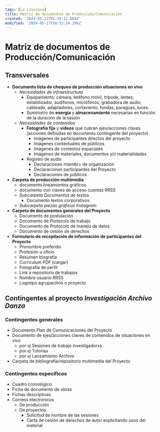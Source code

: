 ```yaml
---
tags: [La Lluviosa]
title: Matriz de documentos de Producción/Comunicación
created: '2024-05-11T01:35:11.664Z'
modified: '2024-05-17T18:32:24.196Z'
---
```


# Matriz de documentos de Producción/Comunicación

## Transversales
- __Documento lista de chequeo de producción situaciones en vivo__
  - _Necesidades de infraestructura_
    - Equipamiento: cámara, teléfono móvil, trípode, lentes, estabilizador, audífonos, micrófonos, grabadora de audio, cableado, adaptadores, cortaviento, fundas, paraguas, luces.
    - Suministro de __energía__ y __almacenamiento__ necesarias en función de la duración de la sesión
  - _Necesidades de contenidos_
    - __Fotografía fija__ y __videos__ que cubran ejes/acciones claves (acciones definidas en documento contingente del proyecto)
      - Imágenes de participantes directos del proyecto
      - Imágenes contextuales de públicos
      - Imágenes de contextos espaciales
      - Imágenes de materiales, documentos y/o materialidades
    - Registro de audio
      - Declaraciones miembr+ de organización
      - Declaraciones participantes del Proyecto
      - Declaraciones de públicos
- __Carpeta de producción multimedia__
  - documento lineamientos gráficos
  - documento con claves de acceso cuentas RRSS 
  - _Subcarpeta Documentos de textos_
    - Documento textos corporativos
  - _Subcarpeta piezas gráficas Instagram_
- __Carpeta de documentos generales del Proyecto__
  - Documento de postulación
  - Documento de Protocolo de trabajo
  - Documento de Protocolo de manejo de datos
  - Documento de cesión de derechos
- __Formulario de recopilación de información de participantes del Proyecto__
  - Pronombre preferido
  - Profesión u oficio
  - Resumen biografía
  - Curriculum PDF (cargar)
  - Fotografía de perfil
  - Link a repositorio de trabajos
  - Nombre usuario RRSS
  - Logotipo agrupaciñón o proyecto

## Contingentes al proyecto _Investigación Archivo Danza_ 

### Contingentes generales
- Documento Plan de Comunicaciones del Proyecto
- Documento de ejes/acciones claves de contenidos de situaciones en vivo
  - _por ej_ Sesiones de trabajo investigadorxs
  - _por ej_ Tutorías 
  - _por ej_ Lanzamiento Archivo
- Carpeta de bibliografía/repositorio multimedia del Proyecto


### Contingentes especificos
- Cuadro cronológico
- Ficha de documento de obras
- Fichas descriptivas
- Correos electrónicos
  - De producción
  - De proyectos
    - Solicitud de nombre de las sesiones
    - Carta de cesión de derechos de autor explicitando usos del material


